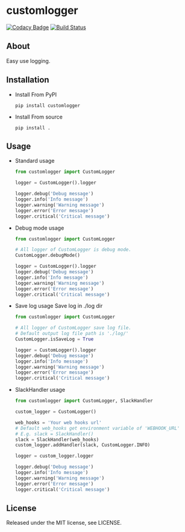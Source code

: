 customlogger
==
[![Codacy Badge](https://api.codacy.com/project/badge/Grade/0fa228df20ff45a395382faa50fd34c2)](https://www.codacy.com/app/deresmos/customlogger?utm_source=github.com&utm_medium=referral&utm_content=deresmos/customlogger&utm_campaign=badger) [![Build Status](https://travis-ci.org/deresmos/customlogger.svg?branch=feature%2Ftest)](https://travis-ci.org/deresmos/customlogger)

About
--
Easy use logging.


Installation
--
* Install From PyPI
  ```
  pip install customlogger
  ```

* Install From source
  ```
  pip install .
  ```


Usage
--
* Standard usage
  ```python
  from customlogger import CustomLogger

  logger = CustomLogger().logger

  logger.debug('Debug message')
  logger.info('Info message')
  logger.warning('Warning message')
  logger.error('Error message')
  logger.critical('Critical message')
  ```

* Debug mode usage
  ```python
  from customlogger import CustomLogger

  # All logger of CustomLogger is debug mode.
  CustomLogger.debugMode()

  logger = CustomLogger().logger
  logger.debug('Debug message')
  logger.info('Info message')
  logger.warning('Warning message')
  logger.error('Error message')
  logger.critical('Critical message')
  ```

* Save log usage
  Save log in ./log dir
  ```python
  from customlogger import CustomLogger

  # All logger of CustomLogger save log file.
  # Default output log file path is './log/'
  CustomLogger.isSaveLog = True

  logger = CustomLogger().logger
  logger.debug('Debug message')
  logger.info('Info message')
  logger.warning('Warning message')
  logger.error('Error message')
  logger.critical('Critical message')
  ```

* SlackHandler usage
  ```python
  from customlogger import CustomLogger, SlackHandler

  custom_logger = CustomLogger()

  web_hooks = 'Your web hooks url'
  # Default web_hooks get environment variable of 'WEBHOOK_URL'
  # E.g. slack = SlackHandler()
  slack = SlackHandler(web_hooks)
  custom_logger.addHandler(slack, CustomLogger.INFO)

  logger = custom_logger.logger

  logger.debug('Debug message')
  logger.info('Info message')
  logger.warning('Warning message')
  logger.error('Error message')
  logger.critical('Critical message')
  ```


License
--
Released under the MIT license, see LICENSE.
